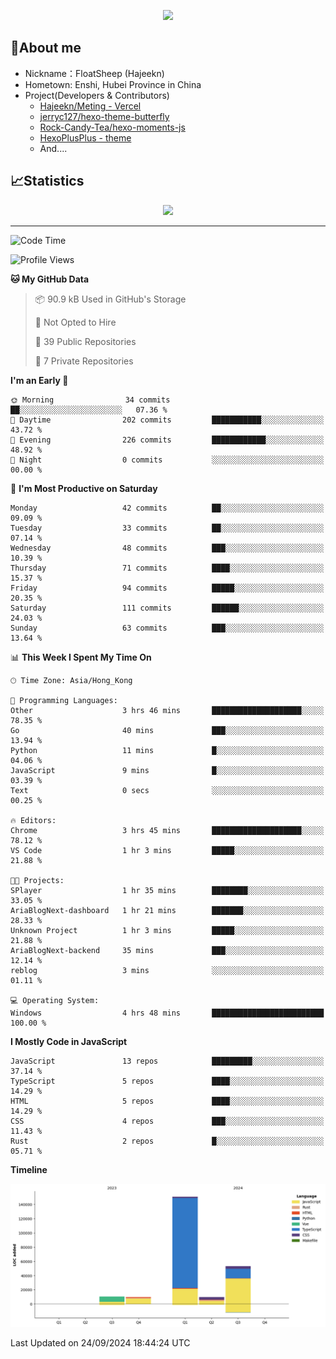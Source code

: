 <p align="center">
   <a href="https://git.io/typing-svg"><img src="https://readme-typing-svg.demolab.com?font=Fira+Code&pause=1000&color=F7DD11&center=true&vCenter=true&width=435&lines=Floating+in+the+clouds~;I'm+glad+to+meet+you+again" /></a>
</p>

## 🥱About me

- Nickname：FloatSheep (Hajeekn)
- Hometown: Enshi, Hubei Province in China
- Project(Developers & Contributors)
   - [Hajeekn/Meting - Vercel](https://github.com/hajeekn/vercel-meting)
   - [jerryc127/hexo-theme-butterfly](https://github.com/jerryc127/hexo-theme-butterfly)
   - [Rock-Candy-Tea/hexo-moments-js](https://github.com/Rock-Candy-Tea/hexo-moments-js)
   - [HexoPlusPlus - theme](https://github.com/HexoPlusPlus/HexoPlusPlus)
   - And....


## 📈Statistics

<div align="center">
<img src="https://github-readme-stats-git-masterrstaa-rickstaa.vercel.app/api?username=FloatSheep" />
</div>

---

<!--START_SECTION:waka-->
![Code Time](http://img.shields.io/badge/Code%20Time-189%20hrs%2027%20mins-blue)

![Profile Views](http://img.shields.io/badge/Profile%20Views-0-blue)

**🐱 My GitHub Data** 

> 📦 90.9 kB Used in GitHub's Storage 
 > 
> 🚫 Not Opted to Hire
 > 
> 📜 39 Public Repositories 
 > 
> 🔑 7 Private Repositories 
 > 
**I'm an Early 🐤** 

```text
🌞 Morning                34 commits          ██░░░░░░░░░░░░░░░░░░░░░░░   07.36 % 
🌆 Daytime                202 commits         ███████████░░░░░░░░░░░░░░   43.72 % 
🌃 Evening                226 commits         ████████████░░░░░░░░░░░░░   48.92 % 
🌙 Night                  0 commits           ░░░░░░░░░░░░░░░░░░░░░░░░░   00.00 % 
```
📅 **I'm Most Productive on Saturday** 

```text
Monday                   42 commits          ██░░░░░░░░░░░░░░░░░░░░░░░   09.09 % 
Tuesday                  33 commits          ██░░░░░░░░░░░░░░░░░░░░░░░   07.14 % 
Wednesday                48 commits          ███░░░░░░░░░░░░░░░░░░░░░░   10.39 % 
Thursday                 71 commits          ████░░░░░░░░░░░░░░░░░░░░░   15.37 % 
Friday                   94 commits          █████░░░░░░░░░░░░░░░░░░░░   20.35 % 
Saturday                 111 commits         ██████░░░░░░░░░░░░░░░░░░░   24.03 % 
Sunday                   63 commits          ███░░░░░░░░░░░░░░░░░░░░░░   13.64 % 
```


📊 **This Week I Spent My Time On** 

```text
🕑︎ Time Zone: Asia/Hong_Kong

💬 Programming Languages: 
Other                    3 hrs 46 mins       ████████████████████░░░░░   78.35 % 
Go                       40 mins             ███░░░░░░░░░░░░░░░░░░░░░░   13.94 % 
Python                   11 mins             █░░░░░░░░░░░░░░░░░░░░░░░░   04.06 % 
JavaScript               9 mins              █░░░░░░░░░░░░░░░░░░░░░░░░   03.39 % 
Text                     0 secs              ░░░░░░░░░░░░░░░░░░░░░░░░░   00.25 % 

🔥 Editors: 
Chrome                   3 hrs 45 mins       ████████████████████░░░░░   78.12 % 
VS Code                  1 hr 3 mins         █████░░░░░░░░░░░░░░░░░░░░   21.88 % 

🐱‍💻 Projects: 
SPlayer                  1 hr 35 mins        ████████░░░░░░░░░░░░░░░░░   33.05 % 
AriaBlogNext-dashboard   1 hr 21 mins        ███████░░░░░░░░░░░░░░░░░░   28.33 % 
Unknown Project          1 hr 3 mins         █████░░░░░░░░░░░░░░░░░░░░   21.88 % 
AriaBlogNext-backend     35 mins             ███░░░░░░░░░░░░░░░░░░░░░░   12.14 % 
reblog                   3 mins              ░░░░░░░░░░░░░░░░░░░░░░░░░   01.11 % 

💻 Operating System: 
Windows                  4 hrs 48 mins       █████████████████████████   100.00 % 
```

**I Mostly Code in JavaScript** 

```text
JavaScript               13 repos            █████████░░░░░░░░░░░░░░░░   37.14 % 
TypeScript               5 repos             ████░░░░░░░░░░░░░░░░░░░░░   14.29 % 
HTML                     5 repos             ████░░░░░░░░░░░░░░░░░░░░░   14.29 % 
CSS                      4 repos             ███░░░░░░░░░░░░░░░░░░░░░░   11.43 % 
Rust                     2 repos             █░░░░░░░░░░░░░░░░░░░░░░░░   05.71 % 
```



**Timeline**

![Lines of Code chart](https://raw.githubusercontent.com/FloatSheep/FloatSheep/main/assets/bar_graph.png)


 Last Updated on 24/09/2024 18:44:24 UTC
<!--END_SECTION:waka-->

